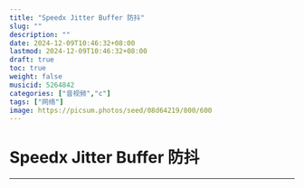 ```yaml
---
title: "Speedx Jitter Buffer 防抖"
slug: ""
description: ""
date: 2024-12-09T10:46:32+08:00
lastmod: 2024-12-09T10:46:32+08:00
draft: true
toc: true
weight: false
musicid: 5264842
categories: ["音视频","c"]
tags: ["网络"]
image: https://picsum.photos/seed/08d64219/800/600
---
```


# Speedx Jitter Buffer 防抖
*******
